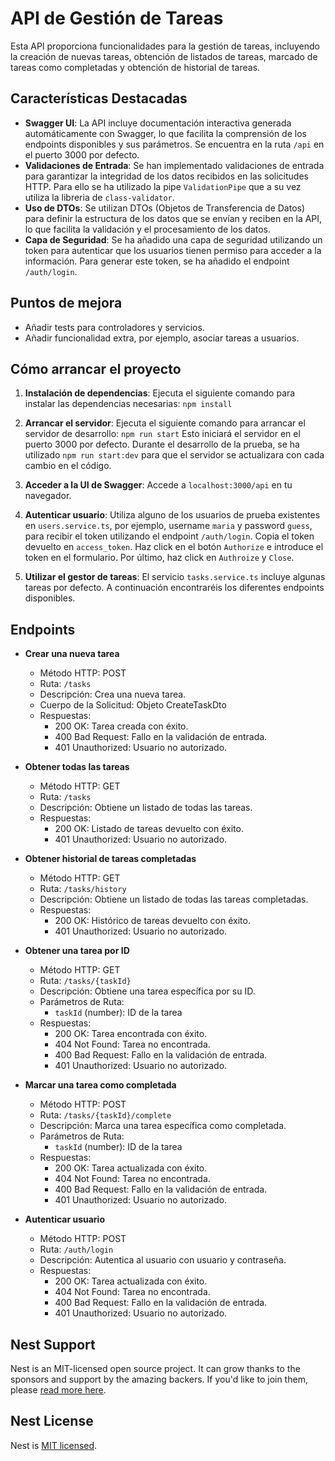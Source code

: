 # API de Gestión de Tareas

Esta API proporciona funcionalidades para la gestión de tareas, incluyendo la creación de nuevas tareas, obtención de listados de tareas, marcado de tareas como completadas y obtención de historial de tareas.

## Características Destacadas

- **Swagger UI**: La API incluye documentación interactiva generada automáticamente con Swagger, lo que facilita la comprensión de los endpoints disponibles y sus parámetros. Se encuentra en la ruta `/api` en el puerto 3000 por defecto.
- **Validaciones de Entrada**: Se han implementado validaciones de entrada para garantizar la integridad de los datos recibidos en las solicitudes HTTP. Para ello se ha utilizado la pipe `ValidationPipe` que a su vez utiliza la libreria de `class-validator`.
- **Uso de DTOs**: Se utilizan DTOs (Objetos de Transferencia de Datos) para definir la estructura de los datos que se envían y reciben en la API, lo que facilita la validación y el procesamiento de los datos.
- **Capa de Seguridad**: Se ha añadido una capa de seguridad utilizando un token para autenticar que los usuarios tienen permiso para acceder a la información. Para generar este token, se ha añadido el endpoint `/auth/login`.

## Puntos de mejora

- Añadir tests para controladores y servicios.
- Añadir funcionalidad extra, por ejemplo, asociar tareas a usuarios.

## Cómo arrancar el proyecto

1. **Instalación de dependencias**: Ejecuta el siguiente comando para instalar las dependencias necesarias:
`npm install`

2. **Arrancar el servidor**: Ejecuta el siguiente comando para arrancar el servidor de desarrollo:
`npm run start`
Esto iniciará el servidor en el puerto 3000 por defecto. Durante el desarrollo de la prueba, se ha utilizado `npm run start:dev` para que el servidor se actualizara con cada cambio en el código.

3. **Acceder a la UI de Swagger**: Accede a `localhost:3000/api` en tu navegador.

4. **Autenticar usuario**: Utiliza alguno de los usuarios de prueba existentes en `users.service.ts`, por ejemplo, username `maria` y password `guess`, para recibir el token utilizando el endpoint `/auth/login`. Copia el token devuelto en `access_token`. Haz click en el botón `Authorize` e introduce el token en el formulario. Por último, haz click en `Authroize` y `Close`.

5. **Utilizar el gestor de tareas**: El servicio `tasks.service.ts` incluye algunas tareas por defecto. A continuación encontraréis los diferentes endpoints disponibles.

## Endpoints

- **Crear una nueva tarea**
  - Método HTTP: POST
  - Ruta: `/tasks`
  - Descripción: Crea una nueva tarea.
  - Cuerpo de la Solicitud: Objeto CreateTaskDto
  - Respuestas:
    - 200 OK: Tarea creada con éxito.
    - 400 Bad Request: Fallo en la validación de entrada.
    - 401 Unauthorized: Usuario no autorizado.

- **Obtener todas las tareas**
  - Método HTTP: GET
  - Ruta: `/tasks`
  - Descripción: Obtiene un listado de todas las tareas.
  - Respuestas:
    - 200 OK: Listado de tareas devuelto con éxito.
    - 401 Unauthorized: Usuario no autorizado.

- **Obtener historial de tareas completadas**
  - Método HTTP: GET
  - Ruta: `/tasks/history`
  - Descripción: Obtiene un listado de todas las tareas completadas.
  - Respuestas:
    - 200 OK: Histórico de tareas devuelto con éxito.
    - 401 Unauthorized: Usuario no autorizado.

- **Obtener una tarea por ID**
  - Método HTTP: GET
  - Ruta: `/tasks/{taskId}`
  - Descripción: Obtiene una tarea específica por su ID.
  - Parámetros de Ruta:
    - `taskId` (number): ID de la tarea
  - Respuestas:
    - 200 OK: Tarea encontrada con éxito.
    - 404 Not Found: Tarea no encontrada.
    - 400 Bad Request: Fallo en la validación de entrada.
    - 401 Unauthorized: Usuario no autorizado.

- **Marcar una tarea como completada**
  - Método HTTP: POST
  - Ruta: `/tasks/{taskId}/complete`
  - Descripción: Marca una tarea específica como completada.
  - Parámetros de Ruta:
    - `taskId` (number): ID de la tarea
  - Respuestas:
    - 200 OK: Tarea actualizada con éxito.
    - 404 Not Found: Tarea no encontrada.
    - 400 Bad Request: Fallo en la validación de entrada.
    - 401 Unauthorized: Usuario no autorizado.

- **Autenticar usuario**
  - Método HTTP: POST
  - Ruta: `/auth/login`
  - Descripción: Autentica al usuario con usuario y contraseña.
  - Respuestas:
    - 200 OK: Tarea actualizada con éxito.
    - 404 Not Found: Tarea no encontrada.
    - 400 Bad Request: Fallo en la validación de entrada.
    - 401 Unauthorized: Usuario no autorizado.

## Nest Support

Nest is an MIT-licensed open source project. It can grow thanks to the sponsors and support by the amazing backers. If you'd like to join them, please [read more here](https://docs.nestjs.com/support).

## Nest License

Nest is [MIT licensed](LICENSE).

